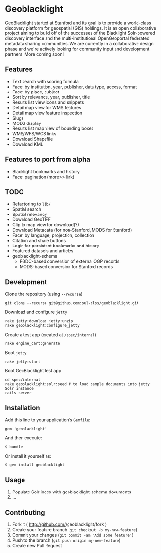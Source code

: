 # Geoblacklight

GeoBlacklight started at Stanford and its goal is to provide a
world-class discovery platform for geospatial (GIS) holdings. It
is an open collaborative project aiming to build off of the successes
of the Blacklight Solr-powered discovery interface and the
multi-institutional OpenGeoportal federated metadata sharing
communities. We are currently in a collaborative design phase and
we're actively looking for community input and development partners.
More coming soon!

## Features

* Text search with scoring formula
* Facet by institution, year, publisher, data type, access, format
* Facet by place, subject
* Sort by relevance, year, publisher, title
* Results list view icons and snippets
* Detail map view for WMS features
* Detail map view feature inspection
* Slugs
* MODS display
* Results list map view of bounding boxes
* WMS/WFS/WCS links
* Download Shapefile
* Download KML

## Features to port from alpha

* Blacklight bookmarks and history
* Facet pagination (more>> link)

## TODO

* Refactoring to `lib/`
* Spatial search
* Spatial relevancy
* Download GeoTIFF
* Clip to map view for download(?)
* Download Metadata (for non-Stanford, MODS for Stanford)
* Facet by language, projection, collection
* Citation and share buttons
* Login for persistent bookmarks and history
* Featured datasets and articles
* geoblacklight-schema
    * FGDC-based conversion of external OGP records
    * MODS-based conversion for Stanford records

## Development

Clone the repository (using `--recurse`)

    git clone --recurse git@github.com:sul-dlss/geoblacklight.git

Download and configure `jetty`

    rake jetty:download jetty:unzip
    rake geoblacklight:configure_jetty

Create a test app (created at `/spec/internal`)

    rake engine_cart:generate
    
Boot `jetty`

    rake jetty:start
    
Boot GeoBlacklight test app

    cd spec/internal
    rake geoblacklight:solr:seed # to load sample documents into jetty Solr instance
    rails server

## Installation

Add this line to your application's `Gemfile`:

    gem 'geoblacklight'

And then execute:

    $ bundle

Or install it yourself as:

    $ gem install geoblacklight

## Usage

1. Populate Solr index with geoblacklight-schema documents
2. ...

## Contributing

1. Fork it ( http://github.com/<my-github-username>/geoblacklight/fork )
2. Create your feature branch (`git checkout -b my-new-feature`)
3. Commit your changes (`git commit -am 'Add some feature'`)
4. Push to the branch (`git push origin my-new-feature`)
5. Create new Pull Request
